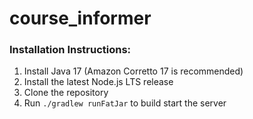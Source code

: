 # course_informer

### Installation Instructions:

1. Install Java 17 (Amazon Corretto 17 is recommended)
2. Install the latest Node.js LTS release
3. Clone the repository
4. Run `./gradlew runFatJar` to build start the server